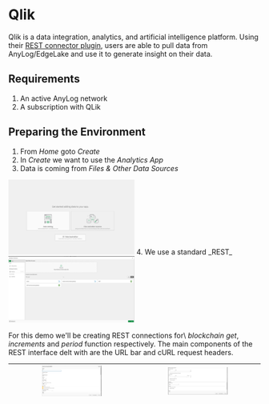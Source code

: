 # Qlik

Qlik is a data integration, analytics, and artificial intelligence platform. Using their <a href="https://help.qlik.com/en-US/connectors/Subsystems/REST_connector_help/Content/Connectors_REST/REST-connector.htm" target="_blank">REST connector plugin</a>, 
users are able to pull data from AnyLog/EdgeLake and use it to generate insight on their data. 

## Requirements 
1. An active AnyLog network 
2. A subscription with QLik 

## Preparing the Environment   
1. From _Home_ goto _Create_
2. In _Create_ we want to use the _Analytics App_
3. Data is coming from _Files & Other Data  Sources_
<img src="../imgs/qlik1.png" height=50% width=50% alt="source options" />
4. We use a standard _REST_ 
<img src="../imgs/qlik2.png" height=50% width=50% alt="source options" />

For this demo we'll be creating REST connections for\ _blockchain get_, _increments_ and _period_ function respectively.
The main components of the REST interface delt with are the URL bar and cURL request headers. 

| <img src="../imgs/qlik3.png" height=50% width=50% /> | <img src="../imgs/qlik4.png" height=50% width=50% /> |
|:-------------------------------------------------:|:-------------------------------------------------:|


